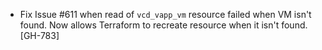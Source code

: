 * Fix Issue #611 when read of `vcd_vapp_vm` resource failed when VM isn't found. Now allows Terraform to recreate resource when it isn't found. [GH-783]